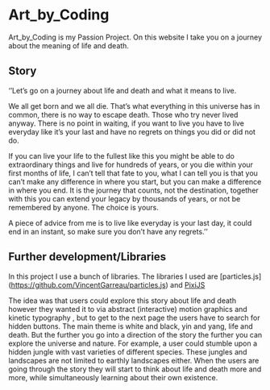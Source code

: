# Art_by_Coding

Art_by_Coding is my Passion Project. On this website I take you on a journey about the meaning of life and death.


## Story

‘’Let’s go on a journey about life and death and what it means to live.

We all get born and we all die. That’s what everything in this universe has in common, there is no way to escape death. Those who try never lived anyway. 
There is no point in waiting, if you want to live you have to live everyday like it’s your last and have no regrets on things you did or did not do. 

If you can live your life to the fullest like this you might be able to do extraordinary things and live for hundreds of years, or you die within your first months of life, I can’t tell that fate to you, what I can tell you is that you can’t make any difference in where you start, but you can make a difference in where you end. It is the journey that counts, not the destination, together with this you can extend your legacy by thousands of years, or not be remembered by anyone. The choice is yours.

A piece of advice from me is to live like everyday is your last day, it could end in an instant, so make sure you don’t have any regrets.’’


## Further development/Libraries

In this project I use a bunch of libraries. The libraries I used are [particles.js] (https://github.com/VincentGarreau/particles.js) and [PixiJS](https://www.pixijs.com/)

The idea was that users could explore this story about life and death however they wanted it to via abstract (interactive) motion graphics and kinetic typography , but to get to the next page the users have to search for hidden buttons.
The main theme is white and black, yin and yang, life and death. But the further you go into a direction of the story the further you can explore the universe and nature.
For example, a user could stumble upon a hidden jungle with vast varieties of different species. These jungles and landscapes are not limited to earthly landscapes either.
When the users are going through the story they will start to think about life and death more and more, while simultaneously learning about their own existence.

